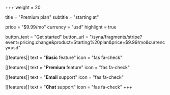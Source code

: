 +++
weight = 20

title = "Premium plan"
subtitle = "starting at"

price = "$9.99/mo"
currency = "usd"
highlight = true

button_text = "Get started"
button_url = "/syna/fragments/stripe?event=pricing:change&product=Starting%20plan&price=$9.99/mo&currency=usd"

[[features]]
  text = "**Basic** feature"
  icon = "fas fa-check"

[[features]]
  text = "**Premium** feature"
  icon = "fas fa-check"

[[features]]
  text = "**Email** support"
  icon = "fas fa-check"

[[features]]
  text = "**Chat** support"
  icon = "fas fa-check"
+++
